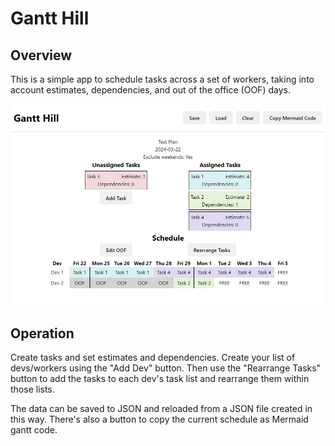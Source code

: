 # Gantt Hill
## Overview
This is a simple app to schedule tasks across a set of workers, taking into account estimates, dependencies, and out of the office (OOF) days.

![screenshot](./img/app-screenshot.png)

## Operation
Create tasks and set estimates and dependencies. Create your list of devs/workers using the "Add Dev" button. Then use the "Rearrange
Tasks" button to add the tasks to each dev's task list and rearrange them within those lists.

The data can be saved to JSON and reloaded from a JSON file created in this way. There's also a button to copy the current schedule 
as Mermaid gantt code.